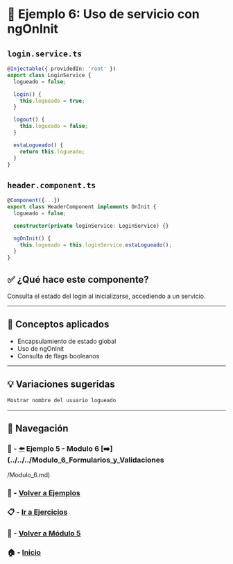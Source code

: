 # 🧪 Ejemplo 6: Uso de servicio con ngOnInit

## `login.service.ts`
```ts
@Injectable({ providedIn: 'root' })
export class LoginService {
  logueado = false;

  login() {
    this.logueado = true;
  }

  logout() {
    this.logueado = false;
  }

  estaLogueado() {
    return this.logueado;
  }
}
```

## `header.component.ts`
```ts
@Component({...})
export class HeaderComponent implements OnInit {
  logueado = false;

  constructor(private loginService: LoginService) {}

  ngOnInit() {
    this.logueado = this.loginService.estaLogueado();
  }
}
```

## ✅ ¿Qué hace este componente?
Consulta el estado del login al inicializarse, accediendo a un servicio.

---

## 🧠 Conceptos aplicados
- Encapsulamiento de estado global
- Uso de ngOnInit
- Consulta de flags booleanos

---

## 💡 Variaciones sugeridas
```ts
Mostrar nombre del usuario logueado
```

---
## 🔁 Navegación

### 🧪 - [⬅️](./Ejemplo_5.md) Ejemplo 5 - Modulo 6 [➡️](../../../Modulo_6_Formularios_y_Validaciones
/Modulo_6.md)

### 🧪 - [Volver a Ejemplos](../README.md)

### 📋 - [Ir a Ejercicios](../../Ejercicios/README.md)

### 📘 - [Volver a Módulo 5](../../Modulo_5.md)

### 🏠 - [Inicio](../../../README.md)
